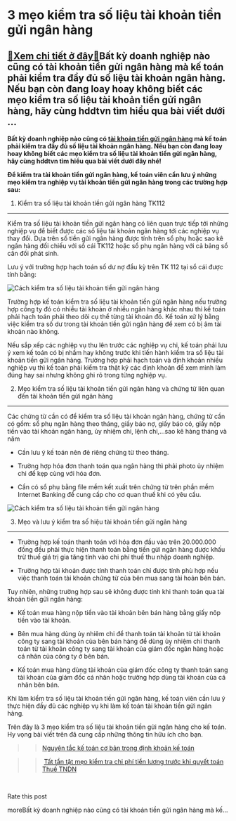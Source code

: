 3 mẹo kiểm tra số liệu tài khoản tiền gửi ngân hàng
===================================================

[:gift:Xem chi tiết ở đây:gift:](https://hddtvn.com/3-meo-kiem-tra-so-lieu-tai-khoan-tien-gui-ngan-hang/)Bất kỳ doanh nghiệp nào cũng có tài khoản tiền gửi ngân hàng mà kế toán phải kiểm tra đầy đủ số liệu tài khoản ngân hàng. Nếu bạn còn đang loay hoay không biết các mẹo kiểm tra số liệu tài khoản tiền gửi ngân hàng, hãy cùng hddtvn tìm hiểu qua bài viết dưới …
-------------------------------------------------------------------------------------------------------------------------------------------------------------------------------------------------------------------------------------------------------------------

**Bất kỳ doanh nghiệp nào cũng có [tài khoản tiền gửi ngân hàng](#) mà kế toán phải kiểm tra đầy đủ số liệu tài khoản ngân hàng. Nếu bạn còn đang loay hoay không biết các mẹo kiểm tra số liệu tài khoản tiền gửi ngân hàng, hãy cùng hddtvn tìm hiểu qua bài viết dưới đây nhé!**


**Để kiểm tra tài khoản tiền gửi ngân hàng, kế toán viên cần lưu ý những mẹo kiểm tra nghiệp vụ tài khoản tiền gửi ngân hàng trong các trường hợp sau:**


1. Kiểm tra số liệu tài khoản tiền gửi ngân hàng TK112
------------------------------------------------------


Kiểm tra số liệu tài khoản tiền gửi ngân hàng có liên quan trực tiếp tới những nghiệp vụ để biết được các số liệu tài khoản ngân hàng tới các nghiệp vụ thay đổi. Dựa trên số tiền gửi ngân hàng được tính trên sổ phụ hoặc sao kê ngân hàng đối chiếu với số cái TK112 hoặc sổ phụ ngân hàng với cả bảng sổ cân đối phát sinh.


Lưu ý với trường hợp hạch toán số dư nợ đầu kỳ trên TK 112 tại sổ cái được tính bằng:


![Cách kiểm tra số liệu tài khoản tiền gửi ngân hàng](https://hddtvn.com/wp-content/uploads/2021/01/1-11.png)


Trường hợp kế toán kiểm tra số liệu tài khoản tiền gửi ngân hàng nếu trường hợp công ty đó có nhiều tài khoản ở nhiều ngân hàng khác nhau thì kế toán phải hạch toán phải theo dõi cụ thể từng tài khoản đó. Kế toán xử lý bằng việc kiểm tra số dư trong tài khoản tiền gửi ngân hàng để xem có bị âm tài khoản nào không.


Nếu sắp xếp các nghiệp vụ thu lên trước các nghiệp vụ chi, kế toán phải lưu ý xem kế toán có bị nhầm hay không trước khi tiến hành kiểm tra số liệu tài khoản tiền gửi ngân hàng. Trường hợp phải hạch toán và định khoản nhiều nghiệp vụ thì kế toán phải kiểm tra thật kỹ các định khoản để xem mình làm đúng hay sai nhưng không ghi rõ trong từng nghiệp vụ.


2. Mẹo kiểm tra số liệu tài khoản tiền gửi ngân hàng và chứng từ liên quan đến tài khoản tiền gửi ngân hàng
-----------------------------------------------------------------------------------------------------------


Các chứng từ cần có để kiểm tra số liệu tài khoản ngân hàng, chứng từ cần có gồm: sổ phụ ngân hàng theo tháng, giấy báo nợ, giấy báo có, giấy nộp tiền vào tài khoản ngân hàng, ủy nhiệm chi, lệnh chi,…sao kê hàng tháng và năm




* Cần lưu ý kế toán nên đẻ riêng chứng từ theo tháng.

* Trường hợp hóa đơn thanh toán qua ngân hàng thì phải photo ủy nhiệm chi để kẹp cùng với hóa đơn.

* Cần có sổ phụ bằng file mềm kết xuất trên chứng từ trên phần mềm Internet Banking để cung cấp cho cơ quan thuế khi có yêu cầu.



![Cách kiểm tra số liệu tài khoản tiền gửi ngân hàng](https://hddtvn.com/wp-content/uploads/2021/01/2-1.jpg)


3. Mẹo và lưu ý kiểm tra số hiệu tài khoản tiền gửi ngân hàng
-------------------------------------------------------------




* Trường hợp kế toán thanh toán với hóa đơn đầu vào trên 20.000.000 đồng đều phải thực hiện thanh toán bằng tiền gửi ngân hàng được khấu trừ thuế giá trị gia tăng tính vào chi phí thuế thu nhập doanh nghiệp.

* Trường hợp tài khoản được tính thanh toán chỉ được tính phù hợp nếu việc thanh toán tài khoản chứng từ của bên mua sang tài hoản bên bán.



Tuy nhiên, những trường hợp sau sẽ không được tính khi thanh toán qua tài khoản tiền gửi ngân hàng:




* Kế toán mua hàng nộp tiền vào tài khoản bên bán hàng bằng giấy nôp tiền vào tài khoản.

* Bên mua hàng dùng ủy nhiêm chi để thanh toán tài khoản từ tài khoản công ty sang tài khoản của bên bán hàng để dùng ủy nhiệm chi thanh toán từ tài khoản công ty sang tài khoản của giám đốc ngân hàng hoặc cá nhân của công ty ở bên bán.

* Kế toán mua hàng dùng tài khoản của giám đốc công ty thanh toán sang tài khoản của giám đốc cá nhân hoặc trường hợp dùng tài khoản của cá nhân bên bán.



Khi làm kiểm tra số liệu tài khoản tiền gửi ngân hàng, kế toán viên cần lưu ý thực hiện đầy đủ các nghiệp vụ khi làm kế toán tài khoản tiền gửi ngân hàng.


Trên đây là 3 mẹo kiểm tra số liệu tài khoản tiền gửi ngân hàng cho kế toán. Hy vọng bài viết trên đã cung cấp những thông tin hữu ích cho bạn.


>> [Nguyên tắc kế toán cơ bản trong định khoản kế toán](#)


>> [Tất tần tật mẹo kiểm tra chi phí tiền lương trước khi quyết toán Thuế TNDN](#)


 








































Rate this post


moreBất kỳ doanh nghiệp nào cũng có tài khoản tiền gửi ngân hàng mà kế…


